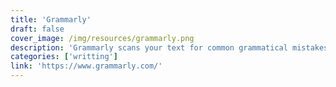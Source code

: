 ```yaml
---
title: 'Grammarly'
draft: false
cover_image: /img/resources/grammarly.png
description: 'Grammarly scans your text for common grammatical mistakes (like misused commas) and complex ones (like misplaced modifiers).'
categories: ['writting']
link: 'https://www.grammarly.com/'
---
```

